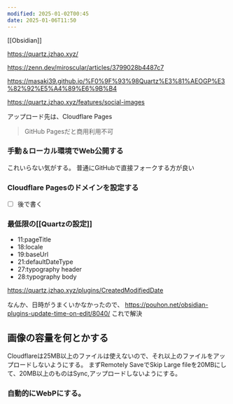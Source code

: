 ```yaml
---
modified: 2025-01-02T00:45
date: 2025-01-06T11:50
---
```



[[Obsidian]]


https://quartz.jzhao.xyz/

https://zenn.dev/miroscular/articles/3799028b4487c7

https://masaki39.github.io/%F0%9F%93%98Quartz%E3%81%AEOGP%E3%82%92%E5%A4%89%E6%9B%B4

https://quartz.jzhao.xyz/features/social-images


アップロード先は、Cloudflare Pages
> GitHub Pagesだと商用利用不可





### 手動＆ローカル環境でWeb公開する
これいらない気がする。
普通にGitHubで直接フォークする方が良い



### Cloudflare Pagesのドメインを設定する
- [ ] 後で書く


### 最低限の[[Quartzの設定]]
- 11:pageTitle
- 18:locale
- 19:baseUrl
- 21:defaultDateType
- 27:typography header
- 28:typography body

https://quartz.jzhao.xyz/plugins/CreatedModifiedDate

なんか、日時がうまくいかなかったので、
https://pouhon.net/obsidian-plugins-update-time-on-edit/8040/
これで解決


## 画像の容量を何とかする
Cloudflareは25MB以上のファイルは使えないので、それ以上のファイルをアップロードしないようにする。
まずRemotely SaveでSkip Large fileを20MBにして、20MB以上のものはSync,アップロードしないようにする。

### 自動的にWebPにする。

